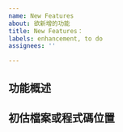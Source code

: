 ```yaml
---
name: New Features
about: 欲新增的功能
title: New Features：
labels: enhancement, to do
assignees: ''

---
```


## **功能概述** ##


## **初估檔案或程式碼位置** ##
